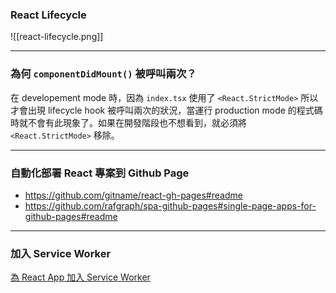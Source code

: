 ### React Lifecycle

![[react-lifecycle.png]]

---

### 為何 `componentDidMount()` 被呼叫兩次？

在 developement mode 時，因為 `index.tsx` 使用了 `<React.StrictMode>` 所以才會出現 lifecycle hook 被呼叫兩次的狀況，當運行 production mode 的程式碼時就不會有此現象了。如果在開發階段也不想看到，就必須將 `<React.StrictMode>` 移除。

---

### 自動化部署 React 專案到 Github Page

- <https://github.com/gitname/react-gh-pages#readme>
- <https://github.com/rafgraph/spa-github-pages#single-page-apps-for-github-pages#readme>

---

### 加入 Service Worker

[為 React App 加入 Service Worker](https://medium.com/@zongrong.h886/%E7%82%BA-react-app-%E5%8A%A0%E5%85%A5-service-worker-1e4fab482e5a)
